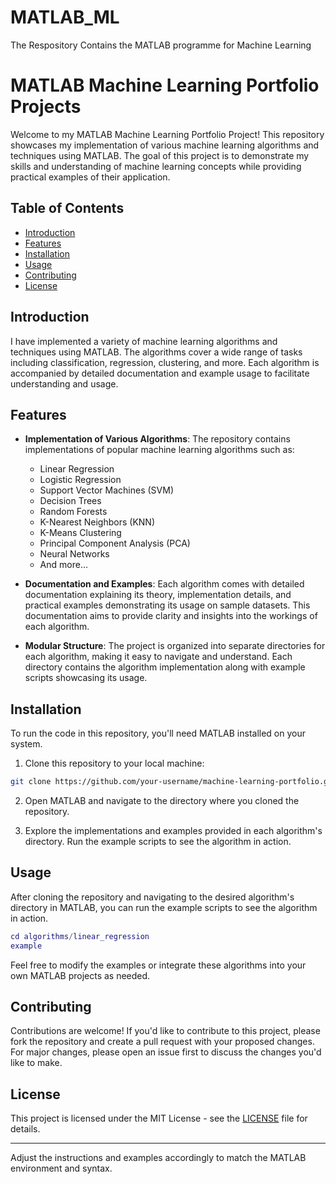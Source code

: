 # MATLAB_ML
The Respository Contains the MATLAB programme for Machine Learning 

# MATLAB Machine Learning Portfolio Projects

Welcome to my MATLAB Machine Learning Portfolio Project! This repository showcases my implementation of various machine learning algorithms and techniques using MATLAB. The goal of this project is to demonstrate my skills and understanding of machine learning concepts while providing practical examples of their application.

## Table of Contents

- [Introduction](#introduction)
- [Features](#features)
- [Installation](#installation)
- [Usage](#usage)
- [Contributing](#contributing)
- [License](#license)

## Introduction

 I have implemented a variety of machine learning algorithms and techniques using MATLAB. The algorithms cover a wide range of tasks including classification, regression, clustering, and more. Each algorithm is accompanied by detailed documentation and example usage to facilitate understanding and usage.

## Features

- **Implementation of Various Algorithms**: The repository contains implementations of popular machine learning algorithms such as:
  - Linear Regression
  - Logistic Regression
  - Support Vector Machines (SVM)
  - Decision Trees
  - Random Forests
  - K-Nearest Neighbors (KNN)
  - K-Means Clustering
  - Principal Component Analysis (PCA)
  - Neural Networks
  - And more...

- **Documentation and Examples**: Each algorithm comes with detailed documentation explaining its theory, implementation details, and practical examples demonstrating its usage on sample datasets. This documentation aims to provide clarity and insights into the workings of each algorithm.

- **Modular Structure**: The project is organized into separate directories for each algorithm, making it easy to navigate and understand. Each directory contains the algorithm implementation along with example scripts showcasing its usage.

## Installation

To run the code in this repository, you'll need MATLAB installed on your system.

1. Clone this repository to your local machine:

```bash
git clone https://github.com/your-username/machine-learning-portfolio.git
```

2. Open MATLAB and navigate to the directory where you cloned the repository.

3. Explore the implementations and examples provided in each algorithm's directory. Run the example scripts to see the algorithm in action.

## Usage

After cloning the repository and navigating to the desired algorithm's directory in MATLAB, you can run the example scripts to see the algorithm in action.

```matlab
cd algorithms/linear_regression
example
```

Feel free to modify the examples or integrate these algorithms into your own MATLAB projects as needed.

## Contributing

Contributions are welcome! If you'd like to contribute to this project, please fork the repository and create a pull request with your proposed changes. For major changes, please open an issue first to discuss the changes you'd like to make.

## License

This project is licensed under the MIT License - see the [LICENSE](LICENSE) file for details.

---

Adjust the instructions and examples accordingly to match the MATLAB environment and syntax.
